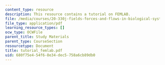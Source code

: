 ```yaml
---
content_type: resource
description: This resource contains a tutorial on FEMLAB.
file: /media/courses/20-330j-fields-forces-and-flows-in-biological-systems-spring-2007/680f75e454f68e34dec5758a6cb89db0_tutorial_femlab.pdf
file_type: application/pdf
learning_resource_types: []
ocw_type: OCWFile
parent_title: Study Materials
parent_type: CourseSection
resourcetype: Document
title: tutorial_femlab.pdf
uid: 680f75e4-54f6-8e34-dec5-758a6cb89db0
---
```


